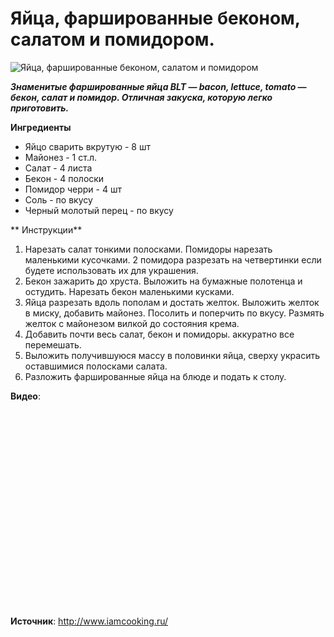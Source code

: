 # Яйца, фаршированные беконом, салатом и помидором.

![Яйца, фаршированные беконом, салатом и помидором](/images/Kulinar/Salad/blt-Deviled-Eggs1.jpg 'Яйца, фаршированные беконом, салатом и помидором')

_**Знаменитые фаршированные яйца BLT — bacon, lettuce, tomato — бекон, салат и помидор. Отличная закуска, которую легко приготовить.**_

**Ингредиенты**

- Яйцо сварить вкрутую - 8 шт
- Майонез - 1 ст.л.
- Салат - 4 листа
- Бекон - 4 полоски
- Помидор черри - 4 шт
- Соль - по вкусу
- Черный молотый перец  - по вкусу

** Инструкции**

1. Нарезать салат тонкими полосками. Помидоры нарезать маленькими кусочками. 2 помидора разрезать на четвертинки если будете использовать их для украшения.
2. Бекон зажарить до хруста. Выложить на бумажные полотенца и остудить. Нарезать бекон маленькими кусками.
3. Яйца разрезать вдоль пополам и достать желток. Выложить желток в миску, добавить майонез. Посолить и поперчить по вкусу. Размять желток с майонезом вилкой до состояния крема.
4. Добавить почти весь салат, бекон и помидоры. аккуратно все перемешать.
5. Выложить получившуюся массу в половинки яйца, сверху украсить оставшимися полосками салата.
6. Разложить фаршированные яйца на блюде и подать к столу.

**Видео**:

<div class="youtube" id="gf4c4Ka6KV8" style="width: 560px; height: 315px;"></div>

**Источник**: http://www.iamcooking.ru/
